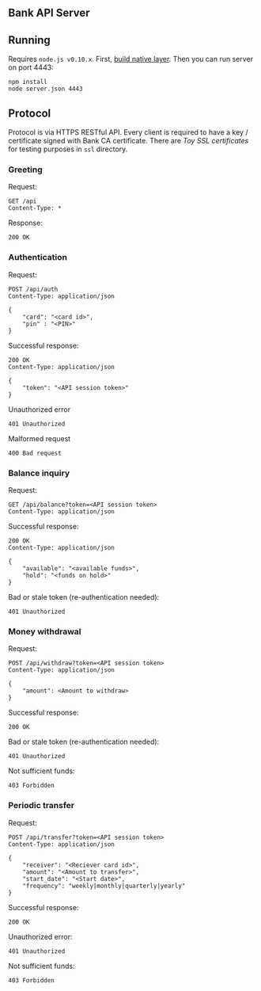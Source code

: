 Bank API Server
---------------


## Running


Requires `node.js v0.10.x`.
First, [build native layer](native/README.md). Then you can run server on port 4443:

    npm install
    node server.json 4443


## Protocol


Protocol is via HTTPS RESTful API.
Every client is required to have a key / certificate signed with Bank CA certificate. There are *Toy SSL certificates* for testing purposes in `ssl` directory.


### Greeting


Request:

    GET /api
    Content-Type: *

Response:

    200 OK


### Authentication


Request:

    POST /api/auth
    Content-Type: application/json

    {
        "card": "<card id>",
        "pin" : "<PIN>"
    }

Successful response:

    200 OK
    Content-Type: application/json

    {
        "token": "<API session token>"
    }

Unauthorized error

    401 Unauthorized

Malformed request

    400 Bad request


### Balance inquiry


Request:

    GET /api/balance?token=<API session token>
    Content-Type: application/json

Successful response:

    200 OK
    Content-Type: application/json

    {
        "available": "<available funds>",
        "hold": "<funds on hold>"
    }

Bad or stale token (re-authentication needed):

    401 Unauthorized


### Money withdrawal


Request:

    POST /api/withdraw?token=<API session token>
    Content-Type: application/json

    {
        "amount": <Amount to withdraw>
    }

Successful response:

    200 OK

Bad or stale token (re-authentication needed):

    401 Unauthorized

Not sufficient funds:

    403 Forbidden


### Periodic transfer


Request:

    POST /api/transfer?token=<API session token>
    Content-Type: application/json

    {
        "receiver": "<Reciever card id>",
        "amount": "<Amount to transfer>",
        "start_date": "<Start date>",
        "frequency": "weekly|monthly|quarterly|yearly"
    }

Successful response:

    200 OK

Unauthorized error:

    401 Unauthorized

Not sufficient funds:

    403 Forbidden
